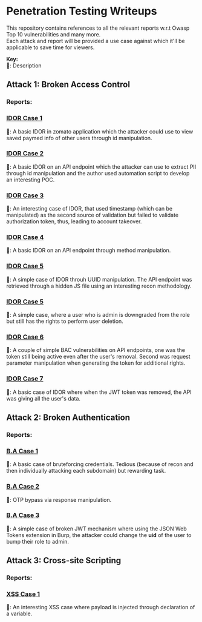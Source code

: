 # Penetration Testing Writeups
This repository contains references to all the relevant reports w.r.t Owasp Top 10 vulnerabilities and many more.    
    Each attack and report will be provided a use case against which it'll be applicable to save time for viewers.

**Key:**  
   📝: Description

## Attack 1: Broken Access Control
### Reports: 
### [IDOR Case 1](https://prateeksrivastavaa.medium.com/zomatoooo-idor-in-saved-payments-f8c014879741)
📝: A basic IDOR in zomato application which the attacker could use to view saved paymed info of other users through id manipulation.

### [IDOR Case 2](https://medium.com/@zack0x01_/how-i-found-2-idors-on-my-phone-and-made-1-500-8b088f5b28db)
📝: A basic IDOR on an API endpoint which the attacker can use to extract PII through id manipulation and the author used automation script to develop an interesting POC.

### [IDOR Case 3](https://medium.com/@0x_xnum/idor-leads-to-account-takeover-of-all-users-ato-27af312c8481)
📝: An interesting case of IDOR, that used timestamp (which can be manipulated) as the second source of validation but failed to validate authorization token, thus, leading to account takeover.

### [IDOR Case 4](https://medium.com/@melguerdawi/idor-lead-to-data-leak-c5107094f9ca)
📝: A basic IDOR on an API endpoint through method manipulation.

### [IDOR Case 5](https://medium.com/@ozomarzu/from-javascript-analysis-to-uuid-pattern-exploration-revealed-a-critical-idor-5c526451e7ec)
📝: A simple case of IDOR throuh UUID manipulation. The API endpoint was retrieved through a hidden JS file using an interesting recon methodology.

### [IDOR Case 5](https://medium.com/@hawkeye69669/breaking-boundaries-discovering-session-invalidation-failures-in-user-roles-84711777f9f2)
📝: A simple case, where a user who is admin is downgraded from the role but still has the rights to perform user deletion.

### [IDOR Case 6](https://medium.com/@noureldin1042/single-endpoint-leads-to-two-bounties-400-7dd96cf601c7)
📝: A couple of simple BAC vulnerabilities on API endpoints, one was the token still being active even after the user's removal. Second was request parameter manipulation when generating the token for additional rights.

### [IDOR Case 7](https://medium.com/@omdubey170/broken-access-control-vulnerability-in-an-order-management-system-8a1097b03926)
📝: A basic case of IDOR where when the JWT token was removed, the API was giving all the user's data.

## Attack 2: Broken Authentication
### Reports: 
### [B.A Case 1](https://medium.com/@prajwalpatil453/how-i-found-my-first-p1-bug-705b6ba5e3e2)
📝: A basic case of bruteforcing credentials. Tedious (because of recon and then individually attacking each subdomain) but rewarding task.

### [B.A Case 2](https://medium.com/@bughunt789/forget-password-otp-flaw-lead-to-account-takeover-b3f2b847952b)
📝: OTP bypass via response manipulation.

### [B.A Case 3](https://medium.com/@hohky_/jwt-authentication-bypass-leads-to-admin-control-panel-dfa6efcdcbf5)
📝: A simple case of broken JWT mechanism where using the JSON Web Tokens extension in Burp, the attacker could change the **uid** of the user to bump their role to admin.

## Attack 3: Cross-site Scripting
### Reports: 
### [XSS Case 1](https://medium.com/@gg20205959/discovery-of-reflected-xss-vulnerability-on-a-global-car-website-2-ddfc7ba9f67d)
📝: An interesting XSS case where payload is injected through declaration of a variable.
